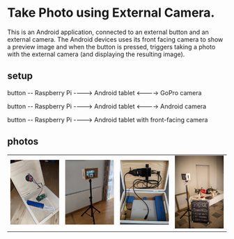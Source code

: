 # Take Photo using External Camera.

This is an Android application, connected to an external button and an external camera. The Android devices uses its front facing camera to show a preview image and when the button is pressed, triggers taking a photo with the external camera (and displaying the resulting image).

## setup ##

button -- Raspberry Pi ----> Android tablet <----> GoPro camera

                          
button -- Raspberry Pi ----> Android tablet <----> Android camera

                          
button -- Raspberry Pi ----> Android tablet with front-facing camera

## photos ##


<table sytle="border: 0px;">
<tr>
<td><img width="200px" src="photos/trigger.jpg" /></td>
<td><img width="200px" src="photos/box_tablet.jpg" /></td>
<td><img width="200px" src="photos/power_supply.jpg" /></td>
<td><img width="200px" src="photos/result.jpg" /></td>
</tr>
</table>
